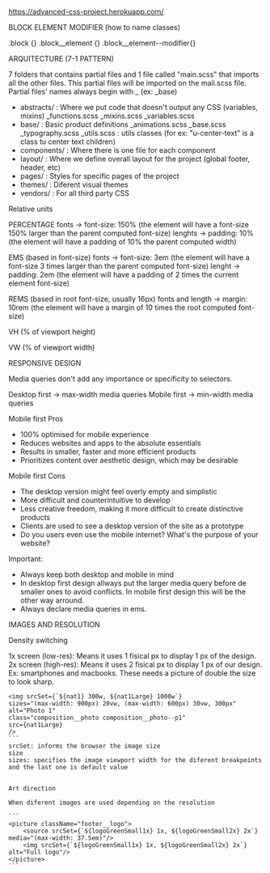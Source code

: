 https://advanced-css-project.herokuapp.com/

BLOCK ELEMENT MODIFIER (how to name classes)

.block {}
.block__element {}
.block__element--modifier{}

ARQUITECTURE (7-1 PATTERN)

7 folders that contains partial files and 1 file called "main.scss" that imports all the other files.
This partial files will be imported on the mail.scss file.
Partial files' names always begin with _ (ex: _base)

- abstracts/ : Where we put code that doesn't output any CSS (variables, mixins)
  _functions.scss
  _mixins.scss
  _variables.scss
- base/ : Basic product definitions
  _animations.scss
  _base.scss
  _typography.scss
  _utils.scss : utils classes (for ex: "u-center-text" is a class tu center text children)
- components/ : Where there is one file for each component
- layout/ : Where we define overall layout for the project (global footer, header, etc)
- pages/ : Styles for specific pages of the project
- themes/ : Diferent visual themes
- vendors/ : For all third party CSS

Relative units

PERCENTAGE
fonts -> font-size: 150% (the element will have a font-size 150% larger than the parent computed font-size)
lenghts -> padding: 10% (the element will have a padding of 10% the parent computed width)

EMS (based in font-size)
fonts -> font-size: 3em (the element will have a font-size 3 times larger than the parent computed font-size)
lenght -> padding: 2em (the element will have a padding of 2 times the current element font-size)

REMS (based in root font-size, usually 16px)
fonts and length -> margin: 10rem (the element will have a margin of 10 times the root computed font-size)

VH (% of viewport height)

VW (% of viewport width)

RESPONSIVE DESIGN

Media queries don't add any importance or specificity to selectors.

Desktop first -> max-width media queries
Mobile first -> min-width media queries

Mobile first Pros

- 100% optimised for mobile experience
- Reduces websites and apps to the absolute essentials
- Results in smaller, faster and more efficient products
- Prioritizes content over aesthetic design, which may be desirable

Mobile first Cons

- The desktop version might feel overly empty and simplistic
- More difficult and counterintuitive to develop
- Less creative freedom, making it more difficult to create distinctive products
- Clients are used to see a desktop version of the site as a prototype
- Do you users even use the mobile internet? What's the purpose of your website?

Important:

- Always keep both desktop and mobile in mind
- In desktop first design allways put the larger media query before de smaller ones to avoid conflicts. In mobile first design this will be the other way arround.
- Always declare media queries in ems.

IMAGES AND RESOLUTION

Density switching

1x screen (low-res): Means it uses 1 fisical px to display 1 px of the design.
2x screen (high-res): Means it uses 2 fisical px to display 1 px of our design. Ex: smartphones and macbooks. These needs a picture of double the size to look sharp.

````
<img srcSet={`${nat1} 300w, ${nat1Large} 1000w`}
sizes="(max-width: 900px) 20vw, (max-width: 600px) 30vw, 300px"
alt="Photo 1"
class="composition__photo composition__photo--p1"
src={nat1Large}
/>
```
srcSet: informs the browser the image size
size
sizes: specifies the image viewport width for the diferent breakpoints and the last one is default value 


Art direction

When diferent images are used depending on the resolution

```
<picture className="footer__logo">
    <source srcSet={`${logoGreenSmall1x} 1x, ${logoGreenSmall2x} 2x`} media="(max-width: 37.5em)"/>
    <img srcSet={`${logoGreenSmall1x} 1x, ${logoGreenSmall2x} 2x`} alt="Full logo"/>
</picture>
```
````
